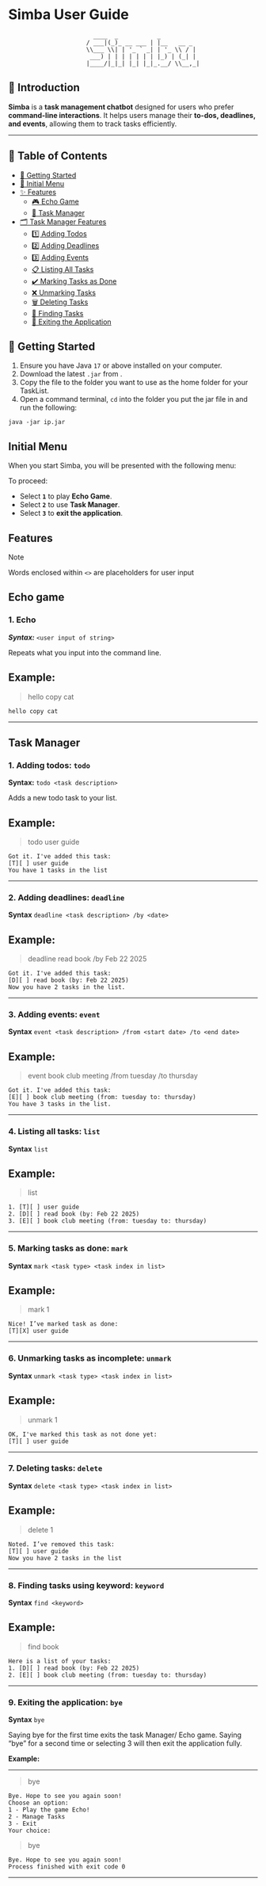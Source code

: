 # Simba User Guide

```
                        ____  _           _           
                      / ___|(_)_ __ ___ | |__   __ _ 
                      \\___ \\| | '_ ` _| | '_ \\ / |
                       ___) | | | | | | | |_) | (_| |
                      |____/|_|_| |_| |_|_.__/ \\__,_|
```
## 🐾 Introduction
**Simba** is a **task management chatbot** designed for users who prefer **command-line interactions**. It helps users 
manage their **to-dos, deadlines, and events**, allowing them to track tasks efficiently.

---
## 📂 Table of Contents
- [📜 Getting Started](#-getting-started)
- [📌 Initial Menu](#initial-menu)
- [✨ Features](#features)
    - [🎮 Echo Game](#echo-game-)
    - [📝 Task Manager](#task-manager)
- [🗂 Task Manager Features](#task-manager)
    - [1️⃣ Adding Todos](#1-adding-todos-todo)
    - [2️⃣ Adding Deadlines](#2-adding-deadlines-deadline)
    - [3️⃣ Adding Events](#3-adding-events-event)
    - [📋 Listing All Tasks](#4-listing-all-tasks-list)
    - [✔️ Marking Tasks as Done](#5-marking-tasks-as-done-mark)
    - [❌ Unmarking Tasks](#6-unmarking-tasks-as-incomplete-unmark)
    - [🗑️ Deleting Tasks](#7-deleting-tasks-delete)
    - [🔎 Finding Tasks](#8-finding-tasks-using-keyword-find)
    - [🚪 Exiting the Application](#9-exiting-the-application-bye)


## 📜 Getting Started
1. Ensure you have Java `17` or above installed on your computer.
2. Download the latest `.jar` from .
3. Copy the file to the folder you want to use as the home folder for your TaskList.
4. Open a command terminal, `cd` into the folder you put the jar file in and run the following:
```
java -jar ip.jar
```

## Initial Menu
When you start Simba, you will be presented with the following menu:

To proceed:
- Select **`1`** to play **Echo Game**.
- Select **`2`** to use **Task Manager**.
- Select **`3`** to **exit the application**.

## Features

> [!NOTE]
> Words enclosed within `<>` are placeholders for user input


## Echo game 
### 1. Echo
***Syntax:*** `<user input of string>`

Repeats what you input into the command line.

**Example:**
--------------------------------------------------------------
> hello copy cat

```
hello copy cat
```
--------------------------------------------------------------

## Task Manager
### 1. Adding todos: **`todo`**

**Syntax:** `todo <task description>`

Adds a new todo task to your list.

**Example:**
--------------------------------------------------------------
> todo user guide

```
Got it. I've added this task:
[T][ ] user guide
You have 1 tasks in the list
```
--------------------------------------------------------------

### 2. Adding deadlines: **`deadline`**

**Syntax** `deadline <task description> /by <date>`

**Example:**
--------------------------------------------------------------
> deadline read book /by Feb 22 2025

```
Got it. I've added this task:
[D][ ] read book (by: Feb 22 2025)
Now you have 2 tasks in the list.
```
--------------------------------------------------------------

### 3. Adding events: **`event`**

**Syntax** `event <task description> /from <start date> /to <end date>`

**Example:**
--------------------------------------------------------------
> event book club meeting /from tuesday /to thursday

```
Got it. I've added this task:
[E][ ] book club meeting (from: tuesday to: thursday)
You have 3 tasks in the list.
```
--------------------------------------------------------------

### 4. Listing all tasks: **`list`**

**Syntax** `list`

**Example:**
--------------------------------------------------------------
> list

```
1. [T][ ] user guide
2. [D][ ] read book (by: Feb 22 2025)
3. [E][ ] book club meeting (from: tuesday to: thursday)
```
--------------------------------------------------------------

### 5. Marking tasks as done: **`mark`**

**Syntax** `mark <task type> <task index in list>`

**Example:**
--------------------------------------------------------------
> mark 1

```
Nice! I’ve marked task as done:
[T][X] user guide
```
--------------------------------------------------------------

### 6. Unmarking tasks as incomplete: **`unmark`**

**Syntax** `unmark <task type> <task index in list>`

**Example:**
--------------------------------------------------------------
> unmark 1

```
OK, I've marked this task as not done yet:
[T][ ] user guide
```
--------------------------------------------------------------

### 7. Deleting tasks: **`delete`**

**Syntax** `delete <task type> <task index in list>`

**Example:**
--------------------------------------------------------------
> delete 1

```
Noted. I’ve removed this task:
[T][ ] user guide
Now you have 2 tasks in the list
```
--------------------------------------------------------------

### 8. Finding tasks using keyword: **`keyword`**

**Syntax** `find <keyword>`

**Example:**
--------------------------------------------------------------
> find book

```
Here is a list of your tasks:
1. [D][ ] read book (by: Feb 22 2025)
2. [E][ ] book club meeting (from: tuesday to: thursday)
```
--------------------------------------------------------------

### 9. Exiting the application: **`bye`**

**Syntax** `bye`

Saying bye for the first time exits the task Manager/ Echo game.
Saying “bye” for a second time or selecting 3 will then exit the application fully.

**Example:**
____________________________________________________________
> bye

```
Bye. Hope to see you again soon!
Choose an option:
1 - Play the game Echo!
2 - Manage Tasks
3 - Exit
Your choice:
```
> bye

```
Bye. Hope to see you again soon!
Process finished with exit code 0
```
____________________________________________________________


